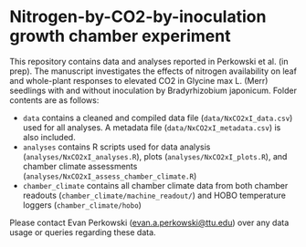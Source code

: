 # Nitrogen-by-CO2-by-inoculation growth chamber experiment

This repository contains data and analyses reported in Perkowski et al. (in prep). The manuscript investigates the effects of nitrogen availability on leaf and whole-plant responses to elevated CO2 in Glycine max L. (Merr) seedlings with and without inoculation by Bradyrhizobium japonicum. Folder contents are as follows:

 - `data` contains a cleaned and compiled data file (`data/NxCO2xI_data.csv`) used for all analyses. A metadata file (`data/NxCO2xI_metadata.csv`) is also included.
 - `analyses` contains R scripts used for data analysis (`analyses/NxCO2xI_analyses.R`), plots (`analyses/NxCO2xI_plots.R`), and chamber climate assessments (`analyses/NxCO2xI_assess_chamber_climate.R`)
 - `chamber_climate` contains all chamber climate data from both chamber readouts (`chamber_climate/machine_readout/`) and HOBO temperature loggers (`chamber_climate/hobo`)

Please contact Evan Perkowski (evan.a.perkowski@ttu.edu) over any data usage or queries regarding these data.
